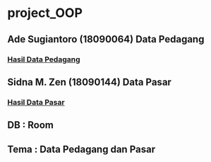# project_OOP

## Ade Sugiantoro (18090064) Data Pedagang
### [Hasil Data Pedagang](https://github.com/adesug/project_OOP/issues/3#issue-758223179)
## Sidna M. Zen (18090144) Data Pasar
### [Hasil Data Pasar](https://github.com/adesug/project_OOP/issues/4#issue-771608294)
## DB : Room
## Tema : Data Pedagang dan Pasar

